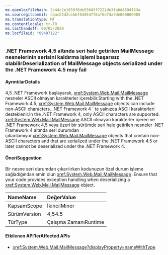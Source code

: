 ```yaml
---
ms.openlocfilehash: 2c44c2e1658f8de556d3f7222de3fa6d4594163a
ms.sourcegitcommit: cbacb5d2cebbf044547f6af6e74a9de866800985
ms.translationtype: MT
ms.contentlocale: tr-TR
ms.lasthandoff: 09/05/2020
ms.locfileid: "89497122"
---
```

### <a name="deserialization-of-mailmessage-objects-serialized-under-the-net-framework-45-may-fail"></a><span data-ttu-id="599ed-101">.NET Framework 4,5 altında seri hale getirilen MailMessage nesnelerinin serisini kaldırma işlemi başarısız olabilir</span><span class="sxs-lookup"><span data-stu-id="599ed-101">Deserialization of MailMessage objects serialized under the .NET Framework 4.5 may fail</span></span>

#### <a name="details"></a><span data-ttu-id="599ed-102">Ayrıntılar</span><span class="sxs-lookup"><span data-stu-id="599ed-102">Details</span></span>

<span data-ttu-id="599ed-103">4,5 .NET Framework başlayarak, <xref:System.Web.Mail.MailMessage> nesneler ASCII olmayan karakterler içerebilir.</span><span class="sxs-lookup"><span data-stu-id="599ed-103">Starting with the .NET Framework 4.5, <xref:System.Web.Mail.MailMessage> objects can include non-ASCII characters.</span></span> <span data-ttu-id="599ed-104">.NET Framework 4 ' te yalnızca ASCII karakterleri desteklenir.</span><span class="sxs-lookup"><span data-stu-id="599ed-104">In the .NET Framework 4, only ASCII characters are supported.</span></span> <span data-ttu-id="599ed-105"><xref:System.Web.Mail.MailMessage> ASCII olmayan karakterler içeren ve .NET Framework 4,5 veya üzeri bir sürümde seri hale getirilen nesneler .NET Framework 4 altında seri durumdan çıkarılamıyor.</span><span class="sxs-lookup"><span data-stu-id="599ed-105"><xref:System.Web.Mail.MailMessage> objects that contain non-ASCII characters and that are serialized under the .NET Framework 4.5 or later cannot be deserialized under the .NET Framework 4.</span></span>

#### <a name="suggestion"></a><span data-ttu-id="599ed-106">Öneri</span><span class="sxs-lookup"><span data-stu-id="599ed-106">Suggestion</span></span>

<span data-ttu-id="599ed-107">Bir nesne seri durumdan çıkarılırken kodunuzun özel durum işleme sağladığından emin olun <xref:System.Web.Mail.MailMessage> .</span><span class="sxs-lookup"><span data-stu-id="599ed-107">Ensure that your code provides exception handling when deserializing a <xref:System.Web.Mail.MailMessage> object.</span></span>

| <span data-ttu-id="599ed-108">Name</span><span class="sxs-lookup"><span data-stu-id="599ed-108">Name</span></span>    | <span data-ttu-id="599ed-109">Değer</span><span class="sxs-lookup"><span data-stu-id="599ed-109">Value</span></span>       |
|:--------|:------------|
| <span data-ttu-id="599ed-110">Kapsam</span><span class="sxs-lookup"><span data-stu-id="599ed-110">Scope</span></span>   |<span data-ttu-id="599ed-111">İkincil</span><span class="sxs-lookup"><span data-stu-id="599ed-111">Minor</span></span>|
|<span data-ttu-id="599ed-112">Sürüm</span><span class="sxs-lookup"><span data-stu-id="599ed-112">Version</span></span>|<span data-ttu-id="599ed-113">4,5</span><span class="sxs-lookup"><span data-stu-id="599ed-113">4.5</span></span>|
|<span data-ttu-id="599ed-114">Tür</span><span class="sxs-lookup"><span data-stu-id="599ed-114">Type</span></span>|<span data-ttu-id="599ed-115">Çalışma Zamanı</span><span class="sxs-lookup"><span data-stu-id="599ed-115">Runtime</span></span>|

#### <a name="affected-apis"></a><span data-ttu-id="599ed-116">Etkilenen API’ler</span><span class="sxs-lookup"><span data-stu-id="599ed-116">Affected APIs</span></span>

- <xref:System.Web.Mail.MailMessage?displayProperty=nameWithType>

<!--

#### Affected APIs

- `T:System.Web.Mail.MailMessage`

-->

